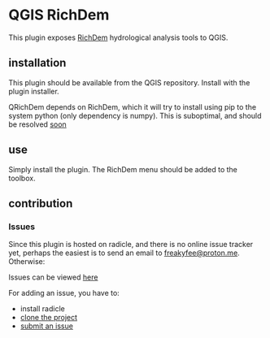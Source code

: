 # QGIS RichDem

This plugin exposes [RichDem](richdem.com) hydrological analysis tools to QGIS. 

## installation

This plugin should be available from the QGIS repository. Install with the plugin installer.

QRichDem depends on RichDem, which it will try to install using pip to the system python (only dependency is numpy). This is suboptimal, and should be resolved [soon](https://github.com/qgis/QGIS-Enhancement-Proposals/issues/202)


## use

Simply install the plugin. The RichDem menu should be added to the toolbox.

## contribution

### Issues
Since this plugin is hosted on radicle, and there is no online issue tracker yet, perhaps the easiest is to send an email to freakyfee@proton.me. Otherwise:

Issues can be viewed [here](https://app.radicle.network/seeds/maple.radicle.garden/rad:git:hnrkbbx9hp911eqcnx8cynmu4mcsaqwnbbi7o/issues)

For adding an issue, you have to:

 - install radicle
 - [clone the project](https://docs.radicle.xyz/using-radicle/clone)
 - [submit an issue](https://docs.radicle.xyz/using-radicle/issues)
